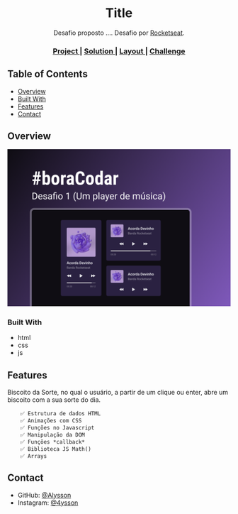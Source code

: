 <h1 align="center">Title</h1>

<div align="center">
    Desafio proposto .... 
    Desafio por <a href="https://rocketseat.com.br">Rocketseat</a>.
</div>

<div align="center">
  <h3>
    <a href="https://alrenp.github.io/foguetes" target="_blank">
      Project
    </a>
    <span> | </span>
    <a href="https://github.com/AlRenp/foguetes/tree/main/Explorer/" target="_blank">
      Solution
    </a>
    <span> | </span>
    <a href="https://www.figma.com/community/">
      Layout
    </a>
    <span> | </span>
    <a href="">
      Challenge
    </a>
  </h3>
</div>

<!-- TABLE OF CONTENTS -->

## Table of Contents

- [Overview](#overview)
- [Built With](#built-with)
- [Features](#features)
- [Contact](#contact)

<!-- OVERVIEW -->

## Overview
![screenshot](./.github/preview.png)


### Built With

<!-- This section should list any major frameworks that you built your project using. Here are a few examples.-->

- html
- css
- js

## Features

<!-- List the features of your application or follow the template. Don't share the figma file here :) -->

<p>
    Biscoito da Sorte, no qual o usuário, a partir de um clique ou enter, abre um biscoito com a sua sorte do dia.
    
        ✅ Estrutura de dados HTML  
        ✅ Animações com CSS 
        ✅ Funções no Javascript 
        ✅ Manipulação da DOM 
        ✅ Funções *callback* 
        ✅ Biblioteca JS Math() 
        ✅ Arrays 
</p>

## Contact

<!-- - Website [your-website.com](https://{your-web-site-link}) -->

- GitHub: [@Alysson](https://github.com/alrenp)
- Instagram: [@4ysson](https://instagram.com/4ysson)